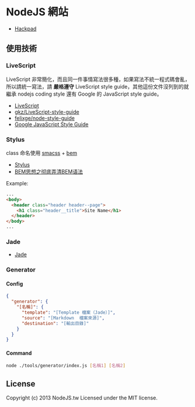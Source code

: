 # NodeJS 網站

* [Hackpad](https://nodejs-tw.hackpad.com/)

## 使用技術

### LiveScript

LiveScript 非常簡化，而且同一件事情寫法很多種，如果寫法不統一程式碼會亂，所以請統一寫法，請 **嚴格遵守** LiveScript style guide，其他這份文件沒列到的就繼承 nodejs coding style 還有 Google 的 JavaScript style guide。

* [LiveScript](http://livescript.net/)
* [gkz/LiveScript-style-guide](https://github.com/gkz/LiveScript-style-guide)
* [felixge/node-style-guide](https://github.com/felixge/node-style-guide)
* [Google JavaScript Style Guide](http://google-styleguide.googlecode.com/svn/trunk/javascriptguide.xml)

### Stylus

class 命名使用 [smacss](http://smacss.com/) + [bem](http://bem.info/method/)

* [Stylus](http://learnboost.github.io/stylus/)
* [BEM思想之彻底弄清BEM语法](http://www.w3cplus.com/css/mindbemding-getting-your-head-round-bem-syntax.html)

Example:

``` html
...
<body>
  <header class="header header--page">
    <h1 class="header__title">Site Name</h1>
  </header>
</body>
...
```

### Jade

* [Jade](http://jade-lang.com/)

### Generator

#### Config

```json
{
  "generator": {
    "[名稱]": {
      "template": "[Template 檔案（Jade）]",
      "source": "[Markdown  檔案來源]",
      "destination": "[輸出目錄]"
    }
  }
}
```

#### Command

```bash
node ./tools/generator/index.js [名稱1] [名稱2]
```

## License

Copyright (c) 2013 NodeJS.tw Licensed under the MIT license.
